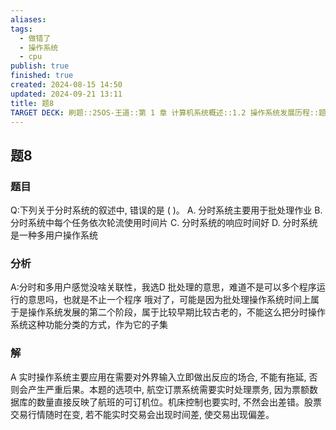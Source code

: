```yaml
---
aliases: 
tags:
  - 做错了
  - 操作系统
  - cpu
publish: true
finished: true
created: 2024-08-15 14:50
updated: 2024-09-21 13:11
title: 题8
TARGET DECK: 刷题::25OS-王道::第 1 章 计算机系统概述::1.2 操作系统发展历程::题8
---
```

## 题8
### 题目
Q:下列关于分时系统的叙述中, 错误的是 ( )。
A. 分时系统主要用于批处理作业
B. 分时系统中每个任务依次轮流使用时间片
C. 分时系统的响应时间好
D. 分时系统是一种多用户操作系统
### 分析
A:分时和多用户感觉没啥关联性，我选D
批处理的意思，难道不是可以多个程序运行的意思吗，也就是不止一个程序
哦对了，可能是因为批处理操作系统时间上属于是操作系统发展的第二个阶段，属于比较早期比较古老的，不能这么把分时操作系统这种功能分类的方式，作为它的子集
### 解
A
实时操作系统主要应用在需要对外界输入立即做出反应的场合, 不能有拖延, 否则会产生严重后果。本题的选项中, 航空订票系统需要实时处理票务, 因为票额数据库的数量直接反映了航班的可订机位。机床控制也要实时, 不然会出差错。股票交易行情随时在变, 若不能实时交易会出现时间差, 使交易出现偏差。
<!--ID: 1724147519679-->

